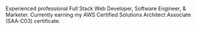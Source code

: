 Experienced professional Full Stack Web Developer, Software Engineer, & Marketer. Currently earning my AWS Certified Solutions Architect Associate (SAA-C03) certificate.

